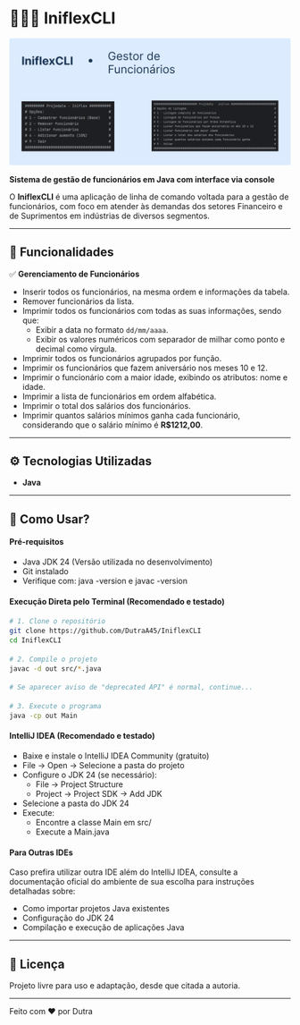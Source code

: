 # 👨🏻‍💻 IniflexCLI  

![IniflexCLI - Thumbnail](.github/images/thumbnail.png) 

**Sistema de gestão de funcionários em Java com interface via console**  

O **IniflexCLI** é uma aplicação de linha de comando voltada para a gestão de funcionários, com foco em atender às demandas dos setores Financeiro e de Suprimentos em indústrias de diversos segmentos. 

---

## 🔧 Funcionalidades  

✅ **Gerenciamento de Funcionários**

- Inserir todos os funcionários, na mesma ordem e informações da tabela.
- Remover funcionários da lista.
- Imprimir todos os funcionários com todas as suas informações, sendo que:
  - Exibir a data no formato `dd/mm/aaaa`.
  - Exibir os valores numéricos com separador de milhar como ponto e decimal como vírgula.
- Imprimir todos os funcionários agrupados por função.
- Imprimir os funcionários que fazem aniversário nos meses 10 e 12.
- Imprimir o funcionário com a maior idade, exibindo os atributos: nome e idade.
- Imprimir a lista de funcionários em ordem alfabética.
- Imprimir o total dos salários dos funcionários.
- Imprimir quantos salários mínimos ganha cada funcionário, considerando que o salário mínimo é **R$1212,00**.


---

## ⚙️ Tecnologias Utilizadas  
- **Java**

---

## 🚀 Como Usar? 

#### Pré-requisitos
- Java JDK 24 (Versão utilizada no desenvolvimento)
- Git instalado
- Verifique com: java -version e javac -version

#### Execução Direta pelo Terminal (Recomendado e testado)

```bash
# 1. Clone o repositório
git clone https://github.com/DutraA45/IniflexCLI
cd IniflexCLI

# 2. Compile o projeto
javac -d out src/*.java

# Se aparecer aviso de "deprecated API" é normal, continue...

# 3. Execute o programa
java -cp out Main
```

#### IntelliJ IDEA (Recomendado e testado)

- Baixe e instale o IntelliJ IDEA Community (gratuito)
- File → Open → Selecione a pasta do projeto
- Configure o JDK 24 (se necessário):
  - File → Project Structure
  - Project → Project SDK → Add JDK
- Selecione a pasta do JDK 24
- Execute:
  - Encontre a classe Main em src/
  - Execute a Main.java

#### Para Outras IDEs

Caso prefira utilizar outra IDE além do IntelliJ IDEA, consulte a documentação oficial do ambiente de sua escolha para instruções detalhadas sobre:

- Como importar projetos Java existentes
- Configuração do JDK 24
- Compilação e execução de aplicações Java

---

## 📄 Licença  
Projeto livre para uso e adaptação, desde que citada a autoria.  

---  
Feito com ❤️ por Dutra